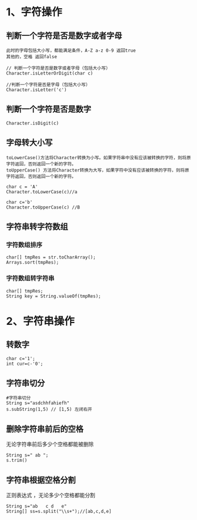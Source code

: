 # 1、字符操作


## 判断一个字符是否是数字或者字母

	此时的字母包括大小写，都能满足条件，A-Z a-z 0-9 返回true
	其他的，空格 返回false

```
// 判断一个字符是否是数字或者字母（包括大小写）
Character.isLetterOrDigit(char c)

//判断一个字符是否是字母（包括大小写）
Character.isLetter('c')

```

## 判断一个字符是否是数字

```
Character.isDigit(c)
```


## 字母转大小写

	toLowerCase()方法将Character转换为小写。如果字符串中没有应该被转换的字符，则将原字符返回，否则返回一个新的字符。
	toUpperCase() 方法将Character转换为大写，如果字符中没有应该被转换的字符，则将原字符返回，否则返回一个新的字符。

```
char c = 'A'
Character.toLowerCase(c)//a

char c='b'
Character.toUpperCase(c) //B

```

## 字符串转字符数组

### 字符数组排序

```
char[] tmpRes = str.toCharArray();
Arrays.sort(tmpRes);
```

### 字符数组转字符串

```
char[] tmpRes;
String key = String.valueOf(tmpRes);
```

# 2、字符串操作

##  转数字

```
char c='1';
int cur=c-'0';
```

## 字符串切分

```
#字符串切分
String s="asdchhfahiefh"
s.subString(1,5) // [1,5) 左闭右开
```

## 删除字符串前后的空格

无论字符串前后多少个空格都能被删除

```
String s=" ab ";
s.trim()

```

## 字符串根据空格分割

正则表达式 ，无论多少个空格都能分割

```
String s="ab   c d   e"
String[] ss=s.split("\\s+");//[ab,c,d,e]
```











